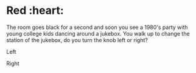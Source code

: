 <h1>Red :heart:</h1>

<p>The room goes black for a second and soon you see a 1980's party with young college kids dancing around a jukebox. You walk up to change the station of the jukebox, do you turn the knob left or right?</p>

<p>Left</p>
<p>Right</p>
